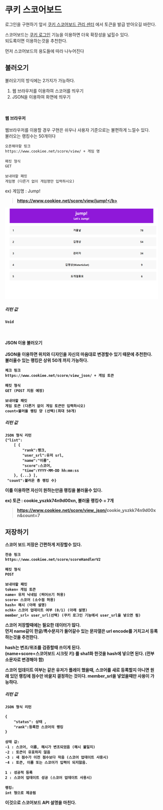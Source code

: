 # 쿠키 스코어보드
로그인을 구현하기 앞서 [쿠키 스코어보드 관리 센터](https://www.cookiee.net/gmscore) 에서 토큰을 발급 받아오길 바란다.<br>

스코어보드는 [쿠키 로그인](/cookiee_login.md) 기능을 이용하면 더욱 확장성을 넓힐수 있다.<br>
되도록이면 이용하는것을 추천한다.

먼저 스코어보드의 용도들에 따라 나누어진다
## 불러오기
불러오기의 방식에는 2가지가 가능하다.
1. 웹 브라우저를 이용하여 스코어를 띄우기
2. JSON을 이용하여 화면에 띄우기
<br>

#### 웹 브라우저

웹브라우저를 이용할 경우 구현은 쉬우나 사용자 기준으로는 불편하게 느낄수 있다.<br>
불러오는 랭킹수는 50개이다

	오픈해야할 링크
	https://www.cookiee.net/score/view/ + 게임 명
	
	패킷 형식
	GET
	
	보내야할 패킷
	게임명 (다른거 없이 게임명만 입력하시오)

ex) 게임명 : Jump!<br><b>
> https://www.cookiee.net/score/view/jump!</b>

![웹스코어보드 예시](/img/score_board_1.PNG)

##### 리턴 값
	Void
<br>

#### JSON 이용 불러오기

JSON을 이용하면 위치와 디자인을 자신의 마음대로 변경할수 있기 때문에 추천한다.<br>불러올수 있는 랭킹은 상위 50개 까지 가능하다.

	체크 링크
    https://www.cookiee.net/score/view_json/ + 게임 토큰
    
    패킷 형식
    GET (POST 지원 예정)
    
    보내야할 패킷
    게임 토큰 (다른거 없이 게임 토큰만 입력하시오)
    count=불러올 랭킹 양 (선택)(최대 50개)

##### 리턴 값

	JSON 형식 리턴
    {"list":
    	[ {
        	"rank":랭크, 
        	"user_srl":유저 srl, 
        	"name":"이름", 
        	"score":스코어, 
        	"time":YYYY-MM-DD hh:mm:ss
        }, {...} ], 
     "count":불러온 총 랭킹 수}
    
이를 이용하면 자신이 원하는만큼 랭킹을 불러올수 있다.<br>

ex) 토큰 : cookie_yszkk74n9d00xn, 불러올 랭킹수 = 7개
>https://www.cookiee.net/score/view_json/<b>cookie_yszkk74n9d00xn</b>&count=<b>7</b>

## 저장하기
스코어 보드 저장은 간편하게 저장할수 있다.

	전송 링크
    https://www.cookiee.net/score/scoreHandlerV2
    
    패킷 형식
    POST
    
    보내야할 패킷
    token= 게임 토큰
    name= 유저 닉네임 (띄어쓰기 허용)
    score= 스코어 (소수점 허용)
    hash= 해시 (아래 설명)
    nchk= 스코어 업데이트 여부 (0/1) (아래 설명)
    member_srl= user_srl(선택) (쿠키 로그인 기능에서 user_srl을 넣으면 됨)


스코어 저장할때에는 필요한 데이터가 많다.<br>
먼저 name같이 한글/특수문자가 들어갈수 있는 문자열은 url encode를 거치고서 등록하는것을 추천한다.

hash는 변조/위조를 검증할때 쓰이게 된다.<br>
(name+score+스코어보드 시크릿 키) 를 sha1화 한것을 hash에 넣으면 된다. (전부 소문자로 변경해야 함)

스코어 업데이트 여부는 같은 유저가 플레이 했을때, 스코어를 새로 등록할지 아니면 원래 있던 랭킹에 점수만 바꿀지 결정하는 것이다.
member_srl을 넣었을때만 사용이 가능하다.

##### 리턴 값
	JSON 형식 리턴
    
    {
        "status": 상태 , 
        "rank":등록한 스코어의 랭킹
    }
    
    상태 값:
    -1 : 스코어, 이름, 해시가 변조되었음 (해시 불일치)
    -2 : 토큰이 유효하지 않음
    -3 : 새 점수가 이전 점수보다 작음 (스코어 업데이트 사용시)
    -4 : 토큰, 이름 또는 스코어가 입력이 되지않음.
    
    1 : 성공적 등록
    2 : 스코어 업데이트 성공 (스코어 업데이트 사용시)
    
    랭킹:
    int 형으로 제공됨
이것으로 스코어보드 API 설명을 마친다.
